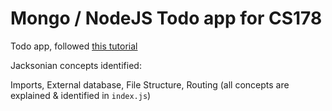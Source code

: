# Mongo / NodeJS Todo app for CS178

Todo app, followed [this tutorial](https://medium.com/@diogo.fg.pinheiro/simple-to-do-list-app-with-node-js-and-mongodb-chapter-1-c645c7a27583)

Jacksonian concepts identified:

Imports, External database, File Structure, Routing 
(all concepts are explained & identified in `index.js`)